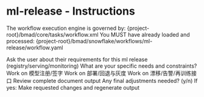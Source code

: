 # ml-release - Instructions

<critical>The workflow execution engine is governed by: {project-root}/bmad/core/tasks/workflow.xml</critical>
<critical>You MUST have already loaded and processed: {project-root}/bmad/snowflake/workflows/ml-release/workflow.yaml</critical>

<workflow>

<step n="1" goal="Understand Requirements">
<action>Ask the user about their requirements for this ml release (registry/serving/monitoring)</action>
<ask>What are your specific needs and constraints?</ask>
</step>

<step n="2" goal="模型注册/签字">
<action>Work on 模型注册/签字</action>
<template-output section="registry"/>
</step>

<step n="3" goal="部署/回退与灰度">
<action>Work on 部署/回退与灰度</action>
<template-output section="serving"/>
</step>

<step n="4" goal="漂移/告警/再训练接口">
<action>Work on 漂移/告警/再训练接口</action>
<template-output section="monitoring"/>
</step>

<step n="5" goal="Review and Finalize">
<action>Review complete document output</action>
<ask>Any final adjustments needed? (y/n)</ask>
<check>If yes:</check>
  <action>Make requested changes and regenerate output</action>
</step>

</workflow>
